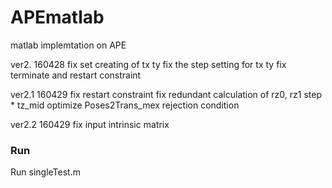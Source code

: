 # APEmatlab

matlab implemtation on APE

ver2. 160428
  fix set creating of tx ty
  fix the step setting for tx ty
  fix terminate and restart constraint

ver2.1 160429
  fix restart constraint
  fix redundant calculation of rz0, rz1 step * tz_mid
  optimize Poses2Trans_mex rejection condition 

ver2.2 160429
  fix input intrinsic matrix
  
### Run

Run singleTest.m